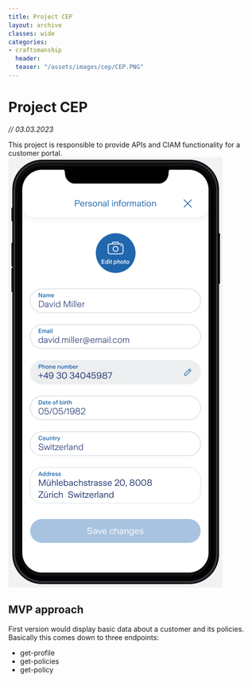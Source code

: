 ```yaml
---
title: Project CEP
layout: archive
classes: wide
categories:
- craftsmanship
  header:
  teaser: "/assets/images/cep/CEP.PNG"
---
```


# Project CEP
*// 03.03.2023*

This project is responsible to provide APIs and CIAM functionality for a customer portal.
![get-profile](/assets/images/cep/get-profile.PNG)

## MVP approach
First version would display basic data about a customer and its policies. Basically this comes down to three endpoints: 

* get-profile
* get-policies
* get-policy